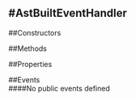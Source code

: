#AstBuiltEventHandler
---
##Constructors 


##Methods  












##Properties  



##Events  
####No public events defined

